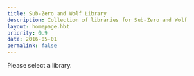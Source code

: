 ```yaml
---
title: Sub-Zero and Wolf Library
description: Collection of libraries for Sub-Zero and Wolf
layout: homepage.hbt
priority: 0.9
date: 2016-05-01
permalink: false
---
```

Please select a library.
